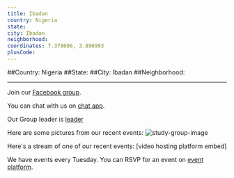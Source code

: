 ```yaml
---
title: Ibadan
country: Nigeria
state: 
city: Ibadan
neighborhood: 
coordinates: 7.378606, 3.896993
plusCode:
---
```


##Country: Nigeria
##State: 
##City: Ibadan
##Neighborhood: 
*****
Join our [Facebook group](https://www.facebook.com/groups/free.code.camp.Ibadan.oyo).

You can chat with us on [chat app]().

Our Group leader is [leader]()

Here are some pictures from our recent events:
![study-group-image]()

Here's a stream of one of our recent events:
[video hosting platform embed]

We have events every Tuesday. You can RSVP for an event on [event platform]().
